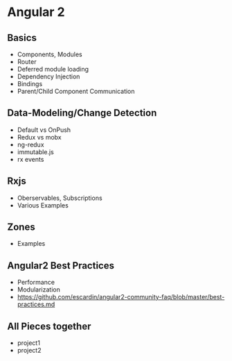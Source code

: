 
# Angular 2

## Basics
 * Components, Modules
 * Router
 * Deferred module loading   
 * Dependency Injection
 * Bindings
 * Parent/Child Component Communication
   
## Data-Modeling/Change Detection
 * Default vs OnPush
 * Redux vs mobx
 * ng-redux
 * immutable.js
 * rx events
 
 ## Rxjs
  * Oberservables, Subscriptions
  * Various Examples
  
 ## Zones
  * Examples
  
 ## Angular2 Best Practices
  * Performance
  * Modularization
  * https://github.com/escardin/angular2-community-faq/blob/master/best-practices.md
  
 ## All Pieces together
   * project1
   * project2 
  
  
 

